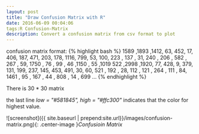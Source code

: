 ```yaml
---
layout: post
title: "Draw Confusion Matrix with R"
date: 2016-06-09 00:04:06
tags:R Confusion-Matrix
description: Convert a confusion matrix from csv format to plot
---
```


confusion matrix format:
{% highlight bash %}
 1589 ,1893 ,1412,   63,  452,   17,  406,  187,  471,  203,  178, 1116,  799,   53,  100,  223 , 137 ,  31, 240 , 206 , 582 , 267 ,  59, 1750 ,  76 ,  99 ,  46 ,1150 ,  55 ,1019 
  522 ,2998 ,1920,   77,  428,    9,  379,  131,  199,  237,  145,  453,  491,   30,   60,  521 , 192 ,  28, 112 , 121 , 264 , 111 ,  84, 1461 ,  95 , 167 ,  44 , 808 ,  14 , 699 
...
{% endhighlight %}


There is  30 * 30 matrix


the last line *low = "#581845", high = "#ffc300"*  indicates that the color for highest value.

![screenshot]({{ site.baseurl | prepend:site.url}}/images/confusion-matrix.png){: .center-image }*Confusioin Matrix*
